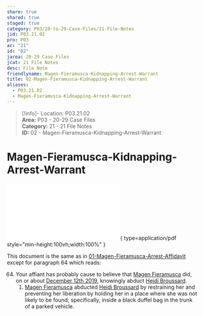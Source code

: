 ```yaml
---  
share: true  
shared: true  
staged: true  
category: P03/20-to-29-Case-Files/21-File-Notes  
jid: P03.21.02  
pro: P03  
ac: "21"  
id: "02"  
jarea: 20-29 Case Files  
jcat: 21 File Notes  
desc: File Note  
friendlyname: Magen-Fieramusca-Kidnapping-Arrest-Warrant  
title: 02-Magen-Fieramusca-Kidnapping-Arrest-Warrant  
aliases:  
  - P03.21.02  
  - Magen-Fieramusca-Kidnapping-Arrest-Warrant  
---  
```

  
>[!info]- Location: P03.21.02  
>**Area:** P03 - 20-29 Case Files  
>**Category:** 21 - 21 File Notes  
>**ID:** 02 - Magen-Fieramusca-Kidnapping-Arrest-Warrant  
  
# Magen-Fieramusca-Kidnapping-Arrest-Warrant  
  
![04-Magen-Fieramusca-Kidnapping-Arrest-Warrant](../22-PDFs/04-Magen-Fieramusca-Kidnapping-Arrest-Warrant.pdf){ type=application/pdf style="min-height:100vh;width:100%" }  
  
This document is the same as in [01-Magen-Fieramusca-Arrest-Affidavit](01-Magen-Fieramusca-Arrest-Affidavit.md) except for paragraph 64 which reads:  
  
64. Your affiant has probably cause to believe that [Magen Fieramusca](../../70-to-79-People/72-Suspects-and-People-of-Interest/01-Magen-Rose-Fieramusca.md) did, on or about [December 12th 2019](../../10-to-19-Case-Dates/12-Crime-Dates/2019-12-12-Thursday-December-12-2019.md), knowingly abduct [Heidi Broussard](../../70-to-79-People/71-Victims/01-Heidi-Broussard.md).  
	1. [Magen Fieramusca](../../70-to-79-People/72-Suspects-and-People-of-Interest/01-Magen-Rose-Fieramusca.md) abducted [Heidi Broussard](../../70-to-79-People/71-Victims/01-Heidi-Broussard.md) by restraining her and preventing her liberation by holding her in a place where she was not likely to be found; specifically, inside a black duffel bag in the trunk of a parked vehicle.